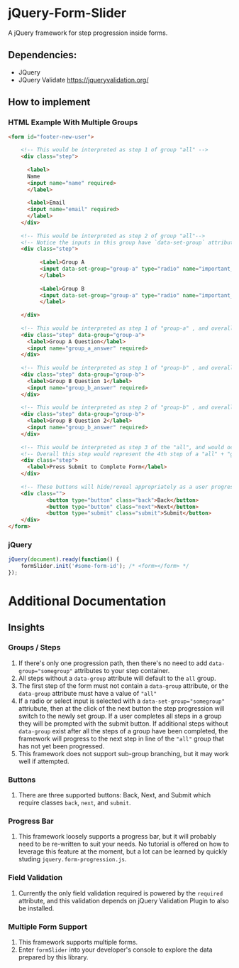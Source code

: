 # jQuery-Form-Slider
A jQuery framework for step progression inside forms.

## Dependencies:

* JQuery
* JQuery Validate https://jqueryvalidation.org/

## How to implement

### HTML Example With Multiple Groups

```html
<form id="footer-new-user">

    <!-- This would be interpreted as step 1 of group "all" -->
    <div class="step">
    
      <label>
      Name
      <input name="name" required>
      </label>
      
      <label>Email
      <input name="email" required>
      </label>
    </div>
    
    <!-- This would be interpreted as step 2 of group "all"-->
    <!-- Notice the inputs in this group have `data-set-group` attributes that will be used to alter the course of progression-->
    <div class="step">
    
          <Label>Group A
          <input data-set-group="group-a" type="radio" name="important_choice" value="somevalue" required>
          </label>
          
          <Label>Group B
          <input data-set-group="group-a" type="radio" name="important_choice" value="somevalue" required>
          </label>
        
    </div>
    
    <!-- This would be interpreted as step 1 of "group-a" , and overall the 3rd step of the entire progression if "Group A" was chosen by the user -->
    <div class="step" data-group="group-a">
      <label>Group A Question</label>
      <input name="group_a_answer" required>
    </div>
    
    <!-- This would be interpreted as step 1 of "group-b" , and overall the 3rd step of the entire progression if "Group B" was chosen by the user -->
    <div class="step" data-group="group-b">
      <label>Group B Question 1</label>
      <input name="group_b_answer" required>
    </div>
    
    <!-- This would be interpreted as step 2 of "group-b" , and overall the 4th step of the entire progression if "Group B" was chosen by the user -->
    <div class="step" data-group="group-b">
      <label>Group B Question 2</label>
      <input name="group_b_answer" required>
    </div>
    
    <!-- This would be interpreted as step 3 of the "all", and would occur after the prior groups completed all their steps. -->
    <!-- Overall this step would represent the 4th step of a "all" + "group-a" progression flow and the 5th step of a "all" + "group-b" submission flow -->
    <div class="step">
      <label>Press Submit to Complete Form</label>
    </div>
    
    <!-- These buttons will hide/reveal appropriately as a user progresses through form steps -->
    <div class="">
            <button type="button" class="back">Back</button>
            <button type="button" class="next">Next</button>
            <button type="submit" class="submit">Submit</button>
    </div>
</form>
```

### jQuery
```javascript
jQuery(document).ready(function() {
    formSlider.init('#some-form-id'); /* <form></form> */
});
```

# Additional Documentation

## Insights

### Groups / Steps
1. If there's only one progression path, then there's no need to add `data-group="somegroup"` attributes to your step container. 
2. All steps without a `data-group` attribute will default to the `all` group. 
3. The first step of the form must not contain a `data-group` attribute, or the `data-group` attribute must have a value of `"all"`
4. If a radio or select input is selected with a `data-set-group="somegroup"` attriubute, then at the click of the next button the step progression will switch to the newly set group. If a user completes all steps in a group they will be prompted with the submit button. If additional steps without `data-group` exist after all the steps of a group have been completed, the framework will progress to the next step in line of the `"all"` group that has not yet been progressed. 
5. This framework does not support sub-group branching, but it may work well if attempted. 

### Buttons
1. There are three supported buttons: Back, Next, and Submit which require classes `back`, `next`, and `submit`. 

### Progress Bar
1. This framework loosely supports a progress bar, but it will probably need to be re-written to suit your needs. No tutorial is offered on how to leverage this feature at the moment, but a lot can be learned by quickly studing `jquery.form-progression.js`. 

### Field Validation

1. Currently the only field validation required is powered by the `required` attribute, and this validation depends on jQuery Validation Plugin to also be installed.

### Multiple Form Support 

1. This framework supports multiple forms. 
2. Enter `formSlider` into your developer's console to explore the data prepared by this library. 

